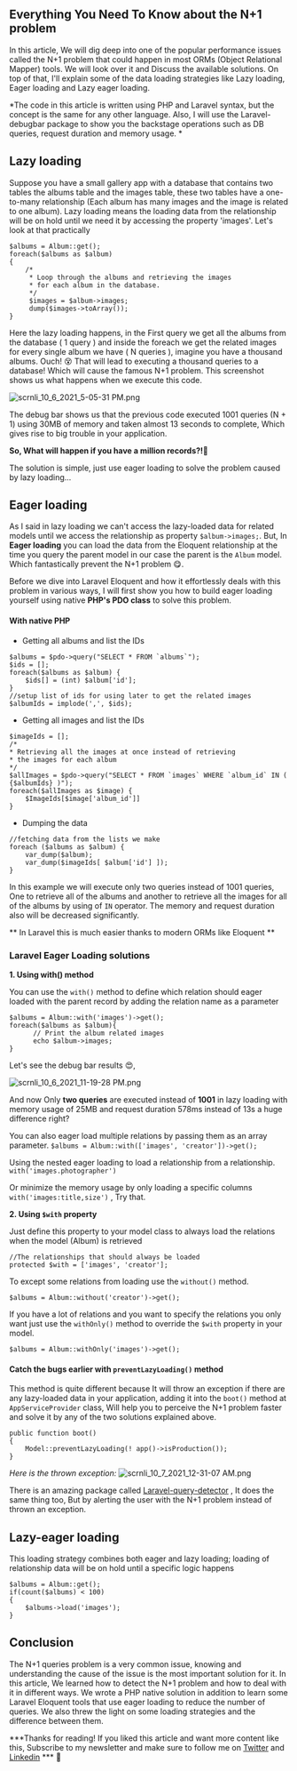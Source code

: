 ## Everything You Need To Know about the N+1 problem

In this article, We will dig deep into one of the popular performance issues called the N+1 problem that could happen in most ORMs (Object Relational Mapper) tools. We will look over it and Discuss the available solutions. On top of that, I'll explain some of the data loading strategies like Lazy loading, Eager loading and Lazy eager loading.

*The code in this article is written using PHP and Laravel syntax, but the concept is the same for any other language. Also, I will use the Laravel-debugbar package to show you the backstage operations such as DB queries, request duration and memory usage.
*

## Lazy loading

Suppose you have a small gallery app with a database that contains two tables the albums table and the images table, these two tables have a one-to-many relationship (Each album has many images and the image is related to one album). Lazy loading means the loading data from the relationship will be on hold until we need it by accessing the property 'images'. Let's look at that practically
```
$albums = Album::get();
foreach($albums as $album) 
{
    /*
     * Loop through the albums and retrieving the images 
     * for each album in the database.
     */
     $images = $album->images;
     dump($images->toArray());
}
``` 
Here the lazy loading happens, in the First query we get all the albums from the database ( 1 query ) and inside the foreach we get the related images for every single album we have ( N queries ), imagine you have a thousand albums. Ouch! 😵 That will lead to executing a thousand queries to a database!  Which will cause the famous N+1 problem. This screenshot shows us what happens when we execute this code.

![scrnli_10_6_2021_5-05-31 PM.png](https://cdn.hashnode.com/res/hashnode/image/upload/v1633532682335/KLf6__iPD.png)

The debug bar shows us that the previous code executed 1001 queries (N + 1) using 30MB of memory and taken almost 13 seconds to complete, Which gives rise to big trouble in your application.

**So, What will happen if you have a million records?!**🤔

The solution is simple, just use eager loading to solve the problem caused by lazy loading... 

## Eager loading

As I said in lazy loading we can't access the lazy-loaded data for related models until we access the relationship as property `$album->images;`.
But, In **Eager loading** you can load the data from the Eloquent relationship at the time you query the parent model in our case the parent is the `Album` model. Which fantastically prevent the N+1 problem 😋.

Before we dive into Laravel Eloquent and how it effortlessly deals with this problem in various ways, I will first show you how to build eager loading yourself using native **PHP's PDO class** to solve this problem. 

#### With native PHP

- Getting all albums and list the IDs 

```
$albums = $pdo->query("SELECT * FROM `albums`");
$ids = [];
foreach($albums as $album) {
    $ids[] = (int) $album['id'];
}
//setup list of ids for using later to get the related images
$albumIds = implode(',', $ids);

```

- Getting all images and list the IDs

```
$imageIds = [];
/*
* Retrieving all the images at once instead of retrieving 
* the images for each album
*/
$allImages = $pdo->query("SELECT * FROM `images` WHERE `album_id` IN ( {$albumIds} )");
foreach($allImages as $image) {
    $ImageIds[$image['album_id']]
}
```
- Dumping the data

```
//fetching data from the lists we make
foreach ($albums as $album) {
    var_dump($album);
    var_dump($imageIds[ $album['id'] ]);
}
```

In this example we will execute only two queries instead of 1001 queries, One to retrieve all of the albums and another to retrieve all the images for all of the albums by using of `IN` operator. The memory and request duration also will be decreased significantly.

** In Laravel this is much easier thanks to modern ORMs like Eloquent **


### Laravel Eager Loading solutions


**1.  Using with() method**

You can use the `with()` method to define which relation should eager loaded with the parent record
by adding the relation name as a parameter

```
$albums = Album::with('images')->get();
foreach($albums as $album){
      // Print the album related images
      echo $album->images;
}
```
Let's see the debug bar results 😍, 

![scrnli_10_6_2021_11-19-28 PM.png](https://cdn.hashnode.com/res/hashnode/image/upload/v1633555108667/Ak9TKz7wB.png)

And now Only **two queries** are executed instead of **1001** in lazy loading with memory usage of 25MB and request duration 578ms instead of 13s a huge difference right?


You can also eager load multiple relations by passing them as an array parameter. 
`$albums = Album::with(['images', 'creator'])->get();`

Using the nested eager loading to load a relationship from a relationship. `with('images.photographer')` 

Or minimize the memory usage by only loading a specific columns `with('images:title,size')` ,
Try that.


**2.  Using `$with` property**

Just define this property to your model class to always load the relations when the model (Album) is retrieved

```
//The relationships that should always be loaded
protected $with = ['images', 'creator'];
```
To except some relations from loading use the `without()` method. 
```
$albums = Album::without('creator')->get();
```

If you have a lot of relations and you want to specify the relations you only want just use the `withOnly()` method to override the `$with` property in your model. 
```
$albums = Album::withOnly('images')->get();
```



 #### Catch the bugs earlier with `preventLazyLoading()` method

This method is quite different because It will throw an exception if there are any lazy-loaded data in your application, adding it into the `boot()` method at `AppServiceProvider` class, Will help you to perceive the N+1 problem faster and solve it by any of the two solutions explained above.

```
public function boot()
{
    Model::preventLazyLoading(! app()->isProduction());
}
```

*Here is the thrown exception:*
![scrnli_10_7_2021_12-31-07 AM.png](https://cdn.hashnode.com/res/hashnode/image/upload/v1633560016172/2zfZbVfJc.png)

There is an amazing package called  [Laravel-query-detector](https://github.com/beyondcode/laravel-query-detector) , It does the same thing too, But by alerting the user with the N+1 problem instead of thrown an exception.


## Lazy-eager loading

This loading strategy combines both eager and lazy loading; loading of relationship data will be on hold until a specific logic happens 

```
$albums = Album::get();
if(count($albums) < 100)
{
    $albums->load('images');
}
```

## Conclusion

The N+1 queries problem is a very common issue, knowing and understanding the cause of the issue is the most important solution for it. In this article, We learned how to detect the N+1 problem and how to deal with it in different ways. We wrote a PHP native solution in addition to learn some Laravel Eloquent tools that use eager loading to reduce the number of queries. We also threw the light on some loading strategies and the difference between them.


***Thanks for reading! If you liked this article and want more content like this, Subscribe to my newsletter and make sure to follow me on  [Twitter](https://twitter.com/Sala7JR) and [Linkedin](https://www.linkedin.com/in/salah96/) *** 👋

